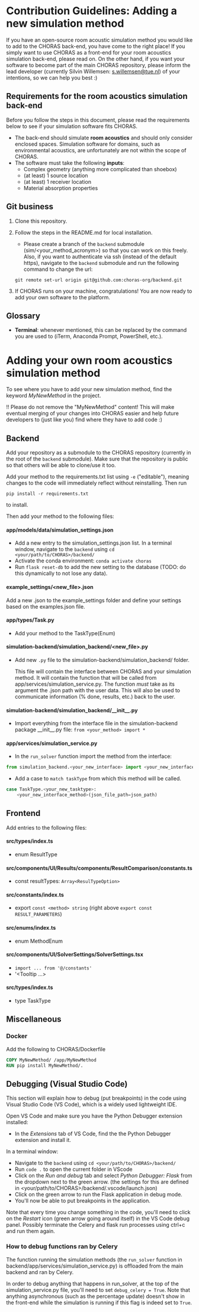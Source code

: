 # Contribution Guidelines: Adding a new simulation method

If you have an open-source room acoustic simulation method you would like to add to the CHORAS back-end, you have come to the right place! If you simply want to use CHORAS as a front-end for your room acoustics simulation back-end, please read on. On the other hand, if you want your software to become part of the main CHORAS repository, please inform the lead developer (currently Silvin Willemsen: s.willemsen@tue.nl) of your intentions, so we can help you best :)

## Requirements for the room acoustics simulation back-end

Before you follow the steps in this document, please read the requirements below to see if your simulation software fits CHORAS.

- The back-end should simulate **room acoustics** and should only consider enclosed spaces. Simulation software for domains, such as environmental acoustics, are unfortunately are not within the scope of CHORAS.
- The software must take the following **inputs**:
  - Complex geometry (anything more complicated than shoebox)
  - (at least) 1 source location
  - (at least) 1 receiver location
  - Material absorption properties

## Git business

1. Clone this repository.
2. Follow the steps in the README.md for local installation.
    - Please create a branch of the `backend` submodule (sim/<your_method_acronym>) so that you can work on this freely. Also, if you want to authenticate via ssh (instead of the default https), navigate to the `backend` submodule and run the following command to change the url:

    `git remote set-url origin git@github.com:choras-org/backend.git`
3. If CHORAS runs on your machine, congratulations! You are now ready to add your own software to the platform.  

## Glossary

- **Terminal**: whenever mentioned, this can be replaced by the command you are used to (iTerm, Anaconda Prompt, PowerShell, etc.).

# Adding your own room acoustics simulation method

To see where you have to add your new simulation method, find the keyword *MyNewMethod* in the project.

!! Please do not remove the "MyNewMethod" content! This will make eventual merging of your changes into CHORAS easier and help future developers to (just like you) find where they have to add code :)

## Backend

Add your repository as a submodule to the CHORAS repository (currently in the root of the `backend` submodule). Make sure that the repository is public so that others will be able to clone/use it too.

Add your method to the requirements.txt list using `-e` ("editable"), meaning changes to the code will immediately reflect without reinstalling. Then run

``` shell
pip install -r requirements.txt
```

to install.

Then add your method to the following files:

#### app/models/data/simulation_settings.json

- Add a new entry to the simulation_settings.json list.
In a terminal window, navigate to the `backend` using `cd <your/path/to/CHORAS>/backend/`
- Activate the conda environment: `conda activate choras`
- Run `flask reset-db` to add the new setting to the database (TODO: do this dynamically to not lose any data).

#### example_settings/<new_file>.json

Add a new .json to the example_settings folder and define your settings based on the examples.json file.

#### app/types/Task.py

- Add your method to the TaskType(Enum)

#### simulation-backend/simulation_backend/<new_file>.py

- Add new `.py` file to the simulation-backend/simulation_backend/ folder.

    This file will contain the interface between CHORAS and your simulation method.
It will contain the function that will be called from app/services/simulation_service.py. The function *must* take as its argument the .json path with the user data. This will also be used to communicate information (% done, results, etc.) back to the user.

#### simulation-backend/simulation_backend/\_\_init\_\_.py

- Import everything from the interface file in the simulation-backend package \_\_init\_\_.py file: `from <your_method> import *`

#### app/services/simulation_service.py

- In the `run_solver` function import the method from the interface:

``` python
from simulation_backend.<your_new_interface> import <your_new_interface_method>
```

- Add a case to `match taskType` from which this method will be called.

``` python
case TaskType.<your_new_tasktype>:
    <your_new_interface_method>(json_file_path=json_path)
```

## Frontend

Add entries to the following files:

#### src/types/index.ts

- enum ResultType

#### src/components/UI/Results/components/ResultComparison/constants.ts

- const resultTypes: `Array<ResulTypeOption>`

#### src/constants/index.ts

- export `const <method> string` (right above `export const RESULT_PARAMETERS`)

#### src/enums/index.ts

- enum MethodEnum

#### src/components/UI/SolverSettings/SolverSettings.tsx

- `import ... from '@/constants'`
- '<Tooltip ...>

#### src/types/index.ts

- type TaskType


## Miscellaneous

### Docker

Add the following to CHORAS/Dockerfile

``` dockerfile
COPY MyNewMethod/ /app/MyNewMethod
RUN pip install MyNewMethod/.
```

## Debugging (Visual Studio Code)

This section will explain how to debug (put breakpoints) in the code using Visual Studio Code (VS Code), which is a widely used lightweight IDE. 

Open VS Code and make sure you have the Python Debugger extension installed:

- In the *Extensions* tab of VS Code, find the the Python Debugger extension and install it.

In a terminal window:

- Navigate to the `backend` using `cd <your/path/to/CHORAS>/backend/`
- Run `code .` to open the current folder in VScode
- Click on the *Run and debug* tab and select *Python Debugger: Flask* from the dropdown next to the green arrow. (the settings for this are defined in <your/path/to/CHORAS>/backend/.vscode/launch.json)
- Click on the green arrow to run the Flask application in debug mode. 
- You'll now be able to put breakpoints in the application.

Note that every time you change something in the code, you'll need to click on the *Restart* icon (green arrow going around itself) in the VS Code debug panel. Possibly terminate the Celery and flask run processes using ctrl+c and run them again. 

### How to debug functions ran by Celery

The function running the simulation methods (the `run_solver` function in backend/app/services/simulation_service.py) is offloaded from the main backend and ran by Celery.

In order to debug anything that happens in run_solver, at the top of the simulation_service.py file, you'll need to set `debug_celery = True`. Note that anything asynchronous (such as the percentage update) doesn't show in the front-end while the simulation is running if this flag is indeed set to `True`.


